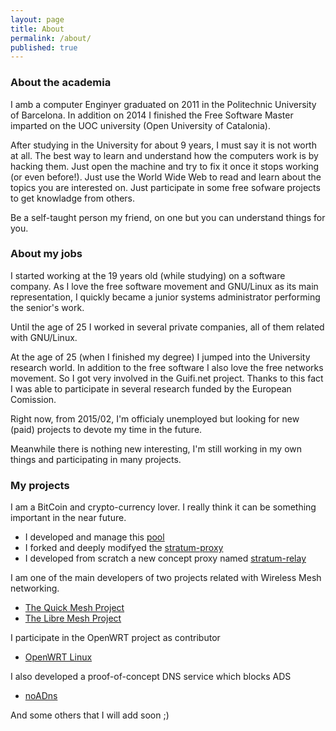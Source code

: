 ```yaml
---
layout: page
title: About
permalink: /about/
published: true
---
```


### About the academia
I amb a computer Enginyer graduated on 2011 in the Politechnic University of Barcelona. In addition on 2014 I finished the Free Software Master imparted on the UOC university (Open University of Catalonia).

After studying in the University for about 9 years, I must say it is not worth at all. The best way to learn and understand how the computers work is by hacking them. Just open the machine and try to fix it once it stops working (or even before!). Just use the World Wide Web to read and learn about the topics you are interested on. Just participate in some free sofware projects to get knowladge from others.

Be a self-taught person my friend, on one but you can understand things for you.

### About my jobs 
I started working at the 19 years old (while studying) on a software company. As I love the free software movement and GNU/Linux as its main representation, I quickly became a junior systems administrator performing the senior's work. 

Until the age of 25 I worked in several private companies, all of them related with GNU/Linux.

At the age of 25 (when I finished my degree) I jumped into the University research world. In addition to the free software I also love the free networks movement. So I got very involved in the Guifi.net project. Thanks to this fact I was able to participate in several research funded by the European Comission.

Right now, from 2015/02, I'm officialy unemployed but looking for new (paid) projects to devote my time in the future.

Meanwhile there is nothing new interesting, I'm still working in my own things and participating in many projects.

### My projects
I am a BitCoin and crypto-currency lover. I really think it can be something important in the near future.

- I developed and manage this [pool](http://magicpool.org)
- I forked and deeply modifyed the [stratum-proxy](https://github.com/p4u/stratum-proxy-ng)
- I developed from scratch a new concept proxy named [stratum-relay](https://github.com/p4u/stratum-relay)

I am one of the main developers of two projects related with Wireless Mesh networking.

- [The Quick Mesh Project](http://qmp.cat)
- [The Libre Mesh Project](http://libre-mesh.org)

I participate in the OpenWRT project as contributor

- [OpenWRT Linux](http://openwrt.org)

I also developed a proof-of-concept DNS service which blocks ADS

- [noADns](http://noadns.org)

And some others that I will add soon ;)





